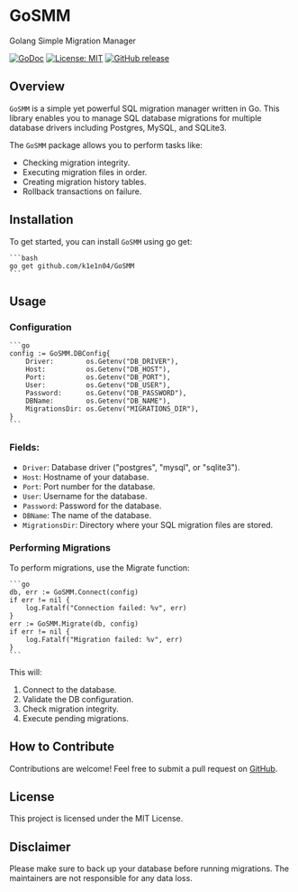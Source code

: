 # GoSMM
Golang Simple Migration Manager

[![GoDoc](https://pkg.go.dev/badge/github.com/yourusername/yourreponame)](https://pkg.go.dev/github.com/k1e1n04/GoSMM)
[![License: MIT](https://img.shields.io/badge/License-MIT-yellow.svg)](https://opensource.org/licenses/MIT)
[![GitHub release](https://img.shields.io/github/release/yourusername/yourreponame.svg)](https://github.com/k1e1n04/GoSMM/releases/latest)

## Overview
`GoSMM` is a simple yet powerful SQL migration manager written in Go. This library enables you to manage SQL database migrations for multiple database drivers including Postgres, MySQL, and SQLite3.

The `GoSMM` package allows you to perform tasks like:

- Checking migration integrity.
- Executing migration files in order.
- Creating migration history tables.
- Rollback transactions on failure.

## Installation
To get started, you can install `GoSMM` using go get:
    
    ```bash
    go get github.com/k1e1n04/GoSMM
    ```


## Usage
### Configuration
    ```go
    config := GoSMM.DBConfig{
        Driver:        os.Getenv("DB_DRIVER"),
        Host:          os.Getenv("DB_HOST"),
        Port:          os.Getenv("DB_PORT"),
        User:          os.Getenv("DB_USER"),
        Password:      os.Getenv("DB_PASSWORD"),
        DBName:        os.Getenv("DB_NAME"),
        MigrationsDir: os.Getenv("MIGRATIONS_DIR"),
    }
    ```

### Fields:
- `Driver`: Database driver ("postgres", "mysql", or "sqlite3").
- `Host`: Hostname of your database.
- `Port`: Port number for the database.
- `User`: Username for the database.
- `Password`: Password for the database.
- `DBName`: The name of the database.
- `MigrationsDir`: Directory where your SQL migration files are stored.

### Performing Migrations
To perform migrations, use the Migrate function:

    ```go
    db, err := GoSMM.Connect(config)
    if err != nil {
        log.Fatalf("Connection failed: %v", err)
    }
    err := GoSMM.Migrate(db, config)
    if err != nil {
        log.Fatalf("Migration failed: %v", err)
    }
    ```

This will:

1. Connect to the database.
2. Validate the DB configuration.
3. Check migration integrity.
4. Execute pending migrations.

## How to Contribute
Contributions are welcome! Feel free to submit a pull request on [GitHub](https://github.com/k1e1n04/GoSMM).

## License
This project is licensed under the MIT License.

## Disclaimer
Please make sure to back up your database before running migrations. The maintainers are not responsible for any data loss.